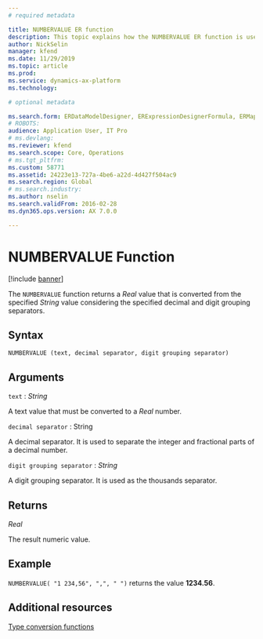 ```yaml
---
# required metadata

title: NUMBERVALUE ER function
description: This topic explains how the NUMBERVALUE ER function is used
author: NickSelin
manager: kfend
ms.date: 11/29/2019
ms.topic: article
ms.prod: 
ms.service: dynamics-ax-platform
ms.technology: 

# optional metadata

ms.search.form: ERDataModelDesigner, ERExpressionDesignerFormula, ERMappedFormatDesigner, ERModelMappingDesigner
# ROBOTS: 
audience: Application User, IT Pro
# ms.devlang: 
ms.reviewer: kfend
ms.search.scope: Core, Operations
# ms.tgt_pltfrm: 
ms.custom: 58771
ms.assetid: 24223e13-727a-4be6-a22d-4d427f504ac9
ms.search.region: Global
# ms.search.industry: 
ms.author: nselin
ms.search.validFrom: 2016-02-28
ms.dyn365.ops.version: AX 7.0.0

---
```


# <a name="NUMBERVALUE">NUMBERVALUE Function</a>

[!include [banner](../includes/banner.md)]

The `NUMBERVALUE` function returns a *Real* value that is converted from the specified *String* value considering the specified decimal and digit grouping separators.

## Syntax

```
NUMBERVALUE (text, decimal separator, digit grouping separator)
```

## Arguments

`text` : *String*

A text value that must be converted to a *Real* number.

`decimal separator` : String

A decimal separator. It is used to separate the integer and fractional parts of a decimal number.

`digit grouping separator` : *String*

A digit grouping separator. It is used as the thousands separator.

## Returns

*Real*

The result numeric value.

## Example

`NUMBERVALUE( "1 234,56", ",", " ")` returns the value **1234.56**.

## Additional resources

[Type conversion functions](er-functions-category-type-conversion.md)
